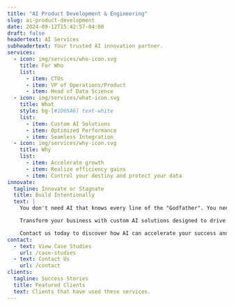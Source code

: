 ```yaml
---
title: "AI Product Development & Engineering"
slug: ai-product-development
date: 2024-09-12T15:42:57-04:00
draft: false
headertext: AI Services
subheadertext: Your trusted AI innovation partner.
services:
  - icon: img/services/who-icon.svg
    title: For Who
    list:
      - item: CTOs
      - item: VP of Operations/Product
      - item: Head of Data Science
  - icon: img/services/what-icon.svg
    title: What
    style: bg-[#1D65A6] text-white
    list:
      - item: Custom AI Solutions
      - item: Optimized Performance
      - item: Seamless Integration
  - icon: img/services/why-icon.svg
    title: Why
    list:
      - item: Accelerate growth
      - item: Realize efficiency gains
      - item: Control your destiny and protect your data
innovate:
  tagline: Innovate or Stagnate
  title: Build Intentionally
  text: |
    You don't need AI that knows every line of the "Godfather". You need AI solutions that know your business.

    Transform your business with custom AI solutions designed to drive growth, reduce costs, and streamline operations. Our AI engineering services wil move your business from proof-of-concept to tailored models and seamless integration for measurable, long-term impact.

    Contact us today to discover how AI can accelerate your success and maximize ROI.
contact:
  - text: View Case Studies
    url: /case-studies
  - text: Contact Us
    url: /contact
clients:
  tagline: Success Stories
  title: Featured Clients
  text: Clients that have used these services.
---
```


